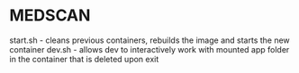 # MEDSCAN
start.sh - cleans previous containers, rebuilds the image and starts the new container
dev.sh - allows dev to interactively work with mounted app folder in the container that is deleted upon exit
